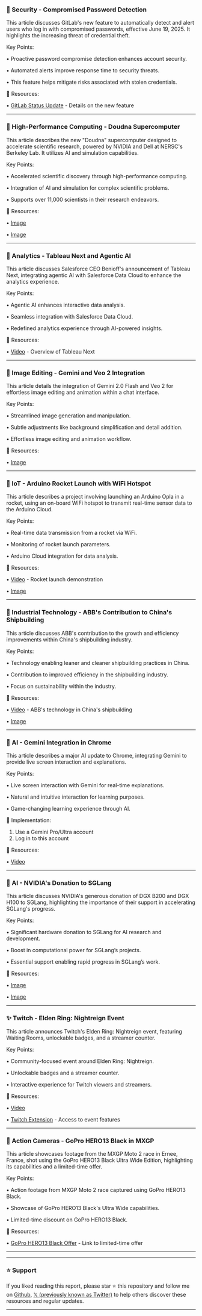 ### 🤖 Security - Compromised Password Detection

This article discusses GitLab's new feature to automatically detect and alert users who log in with compromised passwords, effective June 19, 2025.  It highlights the increasing threat of credential theft.

Key Points:

• Proactive password compromise detection enhances account security.


• Automated alerts improve response time to security threats.


•  This feature helps mitigate risks associated with stolen credentials.


🔗 Resources:

• [GitLab Status Update](https://x.com/gitlab/status/1928211138115948674) - Details on the new feature


---

### 🚀 High-Performance Computing - Doudna Supercomputer

This article describes the new "Doudna" supercomputer designed to accelerate scientific research, powered by NVIDIA and Dell at NERSC's Berkeley Lab.  It utilizes AI and simulation capabilities.

Key Points:

• Accelerated scientific discovery through high-performance computing.


• Integration of AI and simulation for complex scientific problems.


•  Supports over 11,000 scientists in their research endeavors.


🔗 Resources:

• [Image](https://pbs.twimg.com/media/GsJalgtWoAA1Q5W?format=jpg&name=small)

• [Image](https://pbs.twimg.com/media/GsJalgnXEAEDE_2?format=jpg&name=small)


---

### 🤖 Analytics - Tableau Next and Agentic AI

This article discusses Salesforce CEO Benioff's announcement of Tableau Next, integrating agentic AI with Salesforce Data Cloud to enhance the analytics experience.

Key Points:

• Agentic AI enhances interactive data analysis.


• Seamless integration with Salesforce Data Cloud.


• Redefined analytics experience through AI-powered insights.


🔗 Resources:

• [Video](https://pbs.twimg.com/amplify_video_thumb/1928159057698820096/img/A9ObA7WHhJjGRiz4.jpg) - Overview of Tableau Next


---

### 🤖 Image Editing - Gemini and Veo 2 Integration

This article details the integration of Gemini 2.0 Flash and Veo 2 for effortless image editing and animation within a chat interface.

Key Points:

• Streamlined image generation and manipulation.


•  Subtle adjustments like background simplification and detail addition.


• Effortless image editing and animation workflow.


🔗 Resources:

• [Image](https://pbs.twimg.com/media/GsDii-mWoAAPVwf.jpg)


---

### 🚀 IoT - Arduino Rocket Launch with WiFi Hotspot

This article describes a project involving launching an Arduino Opla in a rocket, using an on-board WiFi hotspot to transmit real-time sensor data to the Arduino Cloud.

Key Points:

• Real-time data transmission from a rocket via WiFi.


•  Monitoring of rocket launch parameters.


• Arduino Cloud integration for data analysis.


🔗 Resources:

• [Video](https://youtu.be/EnITW2e4Tbs) -  Rocket launch demonstration

• [Image](https://pbs.twimg.com/media/GsHbaF3aUAQay-d?format=jpg&name=small)


---

### 🤖 Industrial Technology - ABB's Contribution to China's Shipbuilding

This article discusses ABB's contribution to the growth and efficiency improvements within China's shipbuilding industry.

Key Points:

•  Technology enabling leaner and cleaner shipbuilding practices in China.


• Contribution to improved efficiency in the shipbuilding industry.


• Focus on sustainability within the industry.


🔗 Resources:

• [Video](https://t.co/u7abraGKRG) - ABB's technology in China's shipbuilding


• [Image](https://pbs.twimg.com/media/GsGqnk6XkAAzOpk.jpg)


---

### 🤖 AI - Gemini Integration in Chrome

This article describes a major AI update to Chrome, integrating Gemini to provide live screen interaction and explanations.

Key Points:

•  Live screen interaction with Gemini for real-time explanations.


• Natural and intuitive interaction for learning purposes.


•  Game-changing learning experience through AI.


🚀 Implementation:

1. Use a Gemini Pro/Ultra account
2. Log in to this account


🔗 Resources:

• [Video](https://pbs.twimg.com/amplify_video_thumb/1926753490400890881/img/jKgL7svf74VB27KT.jpg)


---

### 🤖 AI - NVIDIA's Donation to SGLang

This article discusses NVIDIA's generous donation of DGX B200 and DGX H100 to SGLang, highlighting the importance of their support in accelerating SGLang's progress.

Key Points:

• Significant hardware donation to SGLang for AI research and development.


•  Boost in computational power for SGLang’s projects.


•  Essential support enabling rapid progress in SGLang’s work.


🔗 Resources:

• [Image](https://pbs.twimg.com/media/Gr-pw8JXAAAHSc1?format=jpg&name=small)

• [Image](https://pbs.twimg.com/media/Gr-pw8FXYAADnZR?format=jpg&name=small)


---

### ✨ Twitch - Elden Ring: Nightreign Event

This article announces Twitch's Elden Ring: Nightreign event, featuring Waiting Rooms, unlockable badges, and a streamer counter.

Key Points:

•  Community-focused event around Elden Ring: Nightreign.


•  Unlockable badges and a streamer counter.


•  Interactive experience for Twitch viewers and streamers.


🔗 Resources:

• [Video](https://pbs.twimg.com/amplify_video_thumb/1927852043462660096/img/acN5G-wMQYYvObuO.jpg)

• [Twitch Extension](https://dashboard.twitch.tv/extensions/k8d4i8j71c32z1nyqg7j39bkvl4zoj) - Access to event features


---

### 🚀 Action Cameras - GoPro HERO13 Black in MXGP

This article showcases footage from the MXGP Moto 2 race in Ernee, France, shot using the GoPro HERO13 Black Ultra Wide Edition, highlighting its capabilities and a limited-time offer.


Key Points:

•  Action footage from MXGP Moto 2 race captured using GoPro HERO13 Black.


•  Showcase of GoPro HERO13 Black's Ultra Wide capabilities.


• Limited-time discount on GoPro HERO13 Black.


🔗 Resources:

• [GoPro HERO13 Black Offer](https://t.co/TVN7zvHdVf) -  Link to limited-time offer


---


---

### ⭐️ Support

If you liked reading this report, please star ⭐️ this repository and follow me on [Github](https://github.com/Drix10), [𝕏 (previously known as Twitter)](https://x.com/DRIX_10_) to help others discover these resources and regular updates.

---